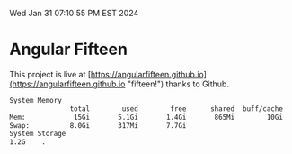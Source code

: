 Wed Jan 31 07:10:55 PM EST 2024

# Angular Fifteen


This project is live at [https://angularfifteen.github.io](https://angularfifteen.github.io "fifteen!") thanks to Github.

```bash
System Memory
               total        used        free      shared  buff/cache   available
Mem:            15Gi       5.1Gi       1.4Gi       865Mi        10Gi        10Gi
Swap:          8.0Gi       317Mi       7.7Gi
System Storage
1.2G	.
```
```bash
